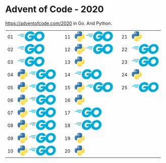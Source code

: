 Advent of Code - 2020
=====================

https://adventofcode.com/2020 in Go. And Python.

<table>
<tr><td>01</td><td><img src="https://raw.githubusercontent.com/tymofij/advent-of-code-2020/master/img/go-64.png" height="32" alt="Go" /></td> <td rowspan="10"></td> <td>11</td><td><img src="https://raw.githubusercontent.com/tymofij/advent-of-code-2020/master/img/python-64.png" height="32" alt="Python" /> <img src="https://raw.githubusercontent.com/tymofij/advent-of-code-2020/master/img/go-64.png" height="32" alt="Go" /></td> <td rowspan="10"> <td>21</td><td><img src="https://raw.githubusercontent.com/tymofij/advent-of-code-2020/master/img/python-64.png" height="32" alt="Python" /></td> </tr>
<tr><td>02</td><td><img src="https://raw.githubusercontent.com/tymofij/advent-of-code-2020/master/img/go-64.png" height="32" alt="Go" /></td> <td>12</td><td><img src="https://raw.githubusercontent.com/tymofij/advent-of-code-2020/master/img/python-64.png" height="32" alt="Python" /> <img src="https://raw.githubusercontent.com/tymofij/advent-of-code-2020/master/img/go-64.png" height="32" alt="Go" /></td> <td>22</td><td><img src="https://raw.githubusercontent.com/tymofij/advent-of-code-2020/master/img/go-64.png" height="32" alt="Go" /></td></tr>
<tr><td>03</td><td><img src="https://raw.githubusercontent.com/tymofij/advent-of-code-2020/master/img/go-64.png" height="32" alt="Go" /></td> <td>13</td><td><img src="https://raw.githubusercontent.com/tymofij/advent-of-code-2020/master/img/python-64.png" height="32" alt="Python" /></td> <td>23</td><td><img src="https://raw.githubusercontent.com/tymofij/advent-of-code-2020/master/img/go-64.png" height="32" alt="Go" /></td> </tr>
<tr><td>04</td><td><img src="https://raw.githubusercontent.com/tymofij/advent-of-code-2020/master/img/python-64.png" height="32" alt="Python" /> <img src="https://raw.githubusercontent.com/tymofij/advent-of-code-2020/master/img/go-64.png" height="32" alt="Go" /></td> <td>14</td><td><img src="https://raw.githubusercontent.com/tymofij/advent-of-code-2020/master/img/go-64.png" height="32" alt="Go" /></td> <td>24</td><td><img src="https://raw.githubusercontent.com/tymofij/advent-of-code-2020/master/img/python-64.png" height="32" alt="Python" /></td></tr>
<tr><td>05</td><td><img src="https://raw.githubusercontent.com/tymofij/advent-of-code-2020/master/img/python-64.png" height="32" alt="Python" /> <img src="https://raw.githubusercontent.com/tymofij/advent-of-code-2020/master/img/go-64.png" height="32" alt="Go" /></td> <td>15</td><td><img src="https://raw.githubusercontent.com/tymofij/advent-of-code-2020/master/img/python-64.png" height="32" alt="Python" /> <img src="https://raw.githubusercontent.com/tymofij/advent-of-code-2020/master/img/go-64.png" height="32" alt="Go" /></td> <td>25</td><td><img src="https://raw.githubusercontent.com/tymofij/advent-of-code-2020/master/img/go-64.png" height="32" alt="Go" /></td> </tr>
<tr><td>06</td><td><img src="https://raw.githubusercontent.com/tymofij/advent-of-code-2020/master/img/python-64.png" height="32" alt="Python" /> <img src="https://raw.githubusercontent.com/tymofij/advent-of-code-2020/master/img/go-64.png" height="32" alt="Go" /></td> <td>16</td><td><img src="https://raw.githubusercontent.com/tymofij/advent-of-code-2020/master/img/python-64.png" height="32" alt="Python" /></td> <td colspan="2" rowspan="5"></td></tr>
<tr><td>07</td><td><img src="https://raw.githubusercontent.com/tymofij/advent-of-code-2020/master/img/python-64.png" height="32" alt="Python" /> <img src="https://raw.githubusercontent.com/tymofij/advent-of-code-2020/master/img/go-64.png" height="32" alt="Go" /></td> <td>17</td><td><img src="https://raw.githubusercontent.com/tymofij/advent-of-code-2020/master/img/go-64.png" height="32" alt="Go" /></td></tr>
<tr><td>08</td><td><img src="https://raw.githubusercontent.com/tymofij/advent-of-code-2020/master/img/python-64.png" height="32" alt="Python" /> <img src="https://raw.githubusercontent.com/tymofij/advent-of-code-2020/master/img/go-64.png" height="32" alt="Go" /></td> <td>18</td><td><img src="https://raw.githubusercontent.com/tymofij/advent-of-code-2020/master/img/go-64.png" height="32" alt="Go" /></td></tr>
<tr><td>09</td><td><img src="https://raw.githubusercontent.com/tymofij/advent-of-code-2020/master/img/python-64.png" height="32" alt="Python" /> <img src="https://raw.githubusercontent.com/tymofij/advent-of-code-2020/master/img/go-64.png" height="32" alt="Go" /></td> <td>19</td><td><img src="https://raw.githubusercontent.com/tymofij/advent-of-code-2020/master/img/python-64.png" height="32" alt="Python" /></td> </tr>
<tr><td>10</td><td><img src="https://raw.githubusercontent.com/tymofij/advent-of-code-2020/master/img/python-64.png" height="32" alt="Python" /> <img src="https://raw.githubusercontent.com/tymofij/advent-of-code-2020/master/img/go-64.png" height="32" alt="Go" /></td> <td>20</td><td><img src="https://raw.githubusercontent.com/tymofij/advent-of-code-2020/master/img/python-64.png" height="32" alt="Python" /></td></tr>
<table>

